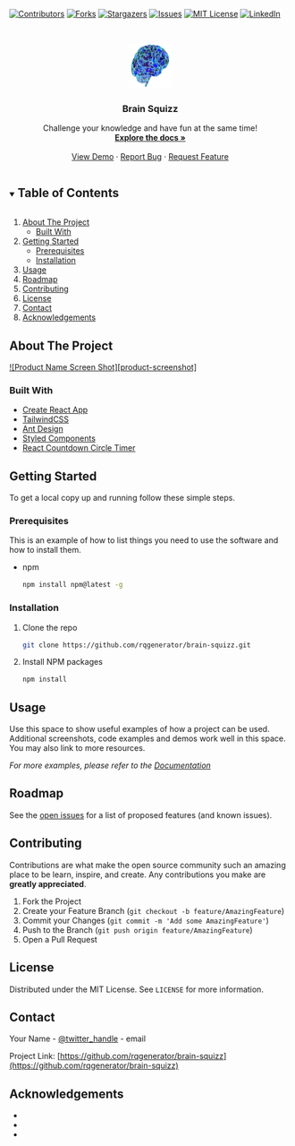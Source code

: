 <!--
*** Thanks for checking out the Best-README-Template. If you have a suggestion
*** that would make this better, please fork the repo and create a pull request
*** or simply open an issue with the tag "enhancement".
*** Thanks again! Now go create something AMAZING! :D
***
***
***
*** To avoid retyping too much info. Do a search and replace for the following:
*** rqgenerator RQGenerator, brain-squizz, twitter_handle, email, project_title, project_description
-->

<!-- PROJECT SHIELDS -->
<!--
*** I'm using markdown "reference style" links for readability.
*** Reference links are enclosed in brackets [ ] instead of parentheses ( ).
*** See the bottom of this document for the declaration of the reference variables
*** for contributors-url, forks-url, etc. This is an optional, concise syntax you may use.
*** https://www.markdownguide.org/basic-syntax/#reference-style-links
-->

[![Contributors][contributors-shield]][contributors-url]
[![Forks][forks-shield]][forks-url]
[![Stargazers][stars-shield]][stars-url]
[![Issues][issues-shield]][issues-url]
[![MIT License][license-shield]][license-url]
[![LinkedIn][linkedin-shield]][linkedin-url]

<!-- PROJECT LOGO -->
<br />
<p align="center">
  <a href="https://github.com/rqgenerator/brain-squizz">
    <img src="public/images/logo.png" alt="Logo" width="80" height="80">
  </a>

  <h3 align="center">Brain Squizz</h3>

  <p align="center">
    Challenge your knowledge and have fun at the same time!
    <br />
    <a href="https://github.com/rqgenerator/brain-squizz"><strong>Explore the docs »</strong></a>
    <br />
    <br />
    <a href="https://github.com/rqgenerator/brain-squizz">View Demo</a>
    ·
    <a href="https://github.com/rqgenerator/brain-squizz/issues">Report Bug</a>
    ·
    <a href="https://github.com/rqgenerator/brain-squizz/issues">Request Feature</a>
  </p>
</p>

<!-- TABLE OF CONTENTS -->
<details open="open">
  <summary><h2 style="display: inline-block">Table of Contents</h2></summary>
  <ol>
    <li>
      <a href="#about-the-project">About The Project</a>
      <ul>
        <li><a href="#built-with">Built With</a></li>
      </ul>
    </li>
    <li>
      <a href="#getting-started">Getting Started</a>
      <ul>
        <li><a href="#prerequisites">Prerequisites</a></li>
        <li><a href="#installation">Installation</a></li>
      </ul>
    </li>
    <li><a href="#usage">Usage</a></li>
    <li><a href="#roadmap">Roadmap</a></li>
    <li><a href="#contributing">Contributing</a></li>
    <li><a href="#license">License</a></li>
    <li><a href="#contact">Contact</a></li>
    <li><a href="#acknowledgements">Acknowledgements</a></li>
  </ol>
</details>

<!-- ABOUT THE PROJECT -->

## About The Project

[![Product Name Screen Shot][product-screenshot]](https://example.com)

### Built With

- [Create React App](https://create-react-app.dev)
- [TailwindCSS](https://tailwindcss.com)
- [Ant Design](https://ant.design)
- [Styled Components](https://styled-components.com)
- [React Countdown Circle Timer](https://www.npmjs.com/package/react-countdown-circle-timer)

<!-- GETTING STARTED -->

## Getting Started

To get a local copy up and running follow these simple steps.

### Prerequisites

This is an example of how to list things you need to use the software and how to install them.

- npm
  ```sh
  npm install npm@latest -g
  ```

### Installation

1. Clone the repo
   ```sh
   git clone https://github.com/rqgenerator/brain-squizz.git
   ```
2. Install NPM packages
   ```sh
   npm install
   ```

<!-- USAGE EXAMPLES -->

## Usage

Use this space to show useful examples of how a project can be used. Additional screenshots, code examples and demos work well in this space. You may also link to more resources.

_For more examples, please refer to the [Documentation](https://example.com)_

<!-- ROADMAP -->

## Roadmap

See the [open issues](https://github.com/rqgenerator/brain-squizz/issues) for a list of proposed features (and known issues).

<!-- CONTRIBUTING -->

## Contributing

Contributions are what make the open source community such an amazing place to be learn, inspire, and create. Any contributions you make are **greatly appreciated**.

1. Fork the Project
2. Create your Feature Branch (`git checkout -b feature/AmazingFeature`)
3. Commit your Changes (`git commit -m 'Add some AmazingFeature'`)
4. Push to the Branch (`git push origin feature/AmazingFeature`)
5. Open a Pull Request

<!-- LICENSE -->

## License

Distributed under the MIT License. See `LICENSE` for more information.

<!-- CONTACT -->

## Contact

Your Name - [@twitter_handle](https://twitter.com/twitter_handle) - email

Project Link: [https://github.com/rqgenerator/brain-squizz](https://github.com/rqgenerator/brain-squizz)

<!-- ACKNOWLEDGEMENTS -->

## Acknowledgements

- []()
- []()
- []()

<!-- MARKDOWN LINKS & IMAGES -->
<!-- https://www.markdownguide.org/basic-syntax/#reference-style-links -->

[contributors-shield]: https://img.shields.io/github/contributors/rqgenerator/repo.svg?style=for-the-badge
[contributors-url]: https://github.com/rqgenerator/brain-squizz/graphs/contributors
[forks-shield]: https://img.shields.io/github/forks/rqgenerator/repo.svg?style=for-the-badge
[forks-url]: https://github.com/rqgenerator/brain-squizz/network/members
[stars-shield]: https://img.shields.io/github/stars/rqgenerator/repo.svg?style=for-the-badge
[stars-url]: https://github.com/rqgenerator/brain-squizz/stargazers
[issues-shield]: https://img.shields.io/github/issues/rqgenerator/repo.svg?style=for-the-badge
[issues-url]: https://github.com/rqgenerator/brain-squizz/issues
[license-shield]: https://img.shields.io/github/license/rqgenerator/repo.svg?style=for-the-badge
[license-url]: https://github.com/rqgenerator/brain-squizz/blob/master/LICENSE.txt
[linkedin-shield]: https://img.shields.io/badge/-LinkedIn-black.svg?style=for-the-badge&logo=linkedin&colorB=555
[linkedin-url]: https://linkedin.com/in/rqgenerator
